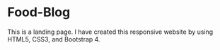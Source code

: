 # Food-Blog
This is a landing page. I have created this responsive website by using HTML5, CSS3, and Bootstrap 4.
